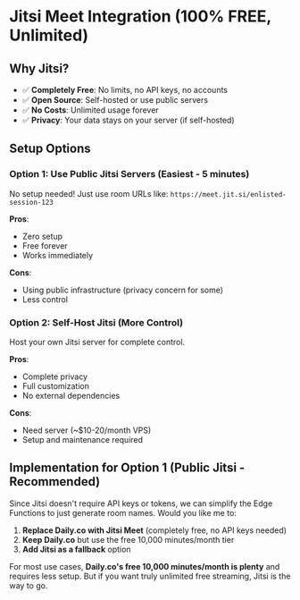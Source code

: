 # Jitsi Meet Integration (100% FREE, Unlimited)

## Why Jitsi?
- ✅ **Completely Free**: No limits, no API keys, no accounts
- ✅ **Open Source**: Self-hosted or use public servers
- ✅ **No Costs**: Unlimited usage forever
- ✅ **Privacy**: Your data stays on your server (if self-hosted)

## Setup Options

### Option 1: Use Public Jitsi Servers (Easiest - 5 minutes)
No setup needed! Just use room URLs like: `https://meet.jit.si/enlisted-session-123`

**Pros**: 
- Zero setup
- Free forever
- Works immediately

**Cons**:
- Using public infrastructure (privacy concern for some)
- Less control

### Option 2: Self-Host Jitsi (More Control)
Host your own Jitsi server for complete control.

**Pros**:
- Complete privacy
- Full customization
- No external dependencies

**Cons**:
- Need server (~$10-20/month VPS)
- Setup and maintenance required

## Implementation for Option 1 (Public Jitsi - Recommended)

Since Jitsi doesn't require API keys or tokens, we can simplify the Edge Functions to just generate room names. Would you like me to:

1. **Replace Daily.co with Jitsi Meet** (completely free, no API keys needed)
2. **Keep Daily.co** but use the free 10,000 minutes/month tier
3. **Add Jitsi as a fallback** option

For most use cases, **Daily.co's free 10,000 minutes/month is plenty** and requires less setup. But if you want truly unlimited free streaming, Jitsi is the way to go.

